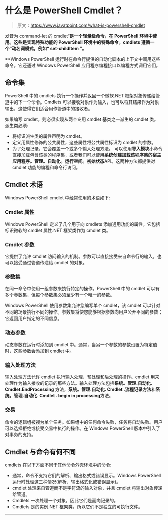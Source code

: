 # 什么是 PowerShell Cmdlet？

> 原文：<https://www.javatpoint.com/what-is-powershell-cmdlet>

发音为 command-let 的 cmdlet“**是一个轻量级命令，在 PowerShell 环境中使用。这些是实现特殊功能的 PowerShell 环境中的特殊命令。cmdlets 遵循一个“**动名词**模式，例如“ **set-childItem** ”。**

 **Windows PowerShell 运行时在命令行提供的自动化脚本的上下文中调用这些命令。它还通过 Windows PowerShell 应用程序编程接口以编程方式调用它们。

## 命令集

PowerShell 中的 cmdlets 执行一个操作并返回一个微软.NET 框架对象传递给管道中的下一个命令。Cmdlets 可以接收对象作为输入，也可以将其结果作为对象输出，这使得它们适合用作管道中的接收者。

如果编写 cmdlet，则必须实现从两个专用 cmdlet 基类之一派生的 cmdlet 类。派生类必须:

*   将标识派生类的属性声明为 cmdlet。
*   定义用属性修饰的公共属性，这些属性将公共属性标识为 cmdlet 的参数。
*   为了处理记录，它会覆盖一个或多个输入处理方法。
    可以使用**导入模块**小命令直接加载包含该类的程序集，或者我们可以使用**系统创建加载该程序集的宿主应用程序。管理。自动化。运行空间。初始状态**API。这两种方法都提供对 cmdlet 功能的编程和命令行访问。

## Cmdlet 术语

Windows PowerShell cmdlet 中经常使用的术语如下:

### Cmdlet 属性

Windows PowerShell 定义了几个用于向 cmdlets 添加通用功能的属性。它包括标识微软的 cmdlet 属性.NET 框架类作为 cmdlet 类。

### Cmdlet 参数

它提供了允许 cmdlet 访问输入的机制。参数可以直接接受来自命令行的输入，也可以接受通过管道传递给 cmdlet 的对象。

### 参数集

在同一命令中使用一组参数来执行特定的操作。PowerShell 中的 cmdlet 可以有多个参数集，但每个参数集必须至少有一个唯一的参数。

Windows PowerShell 使用参数集允许您编写单个 cmdlet，该 cmdlet 可以针对不同的场景执行不同的操作。参数集将使您能够根据参数向用户公开不同的参数；它返回用户指定的不同信息。

### 动态参数

动态参数在运行时添加到 cmdlet 中。通常，当另一个参数的参数设置为特定值时，这些参数会添加到 cmdlet 中。

### 输入处理方法

输入处理方法允许 cmdlet 执行输入处理、预处理和后处理的操作。cmdlet 用来处理作为输入接收的记录的那些方法。输入处理方法包括**系统。管理.自动化. Cmdlet.EndProcessing** 方法，**系统。管理.自动化. Cmdlet .流程记录方法**和**系统。管理.自动化. Cmdlet . begin in processing**方法。

### 交易

命令的逻辑组被视为单个任务。如果组中的任何命令失败，任务将自动失败。用户可以选择拒绝或接受交易中执行的操作。在 Windows PowerShell 版本中引入了对事务的支持。

## Cmdlet 与命令有何不同

cmdlets 在以下方面不同于其他命令外壳环境中的命令:

*   通常，命令不支持它们的解析、输出格式或错误显示。Windows PowerShell 运行时处理这三种情况(解析、输出格式化或错误显示)。
*   cmdlet 处理来自管道而不是字符流的输入对象，并且 cmdlet 将输出对象传递给管道。
*   Cmdlets 一次处理一个对象，因此它们是面向记录的。
*   Cmdlets 是的实例.NET 框架类，所以它们不是独立的可执行文件。

* * ***